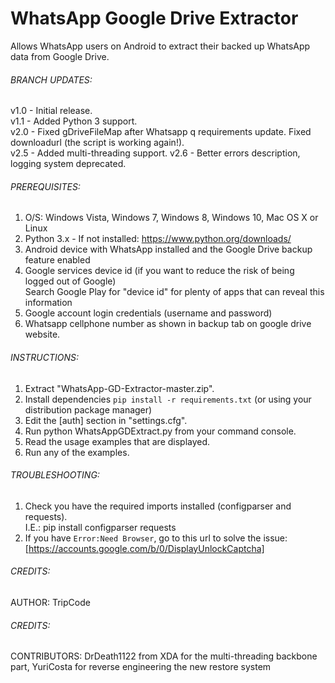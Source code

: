 # WhatsApp Google Drive Extractor
Allows WhatsApp users on Android to extract their backed up WhatsApp data from Google Drive.  

###### BRANCH UPDATES:
v1.0 - Initial release.  
v1.1 - Added Python 3 support.  
v2.0 - Fixed gDriveFileMap after Whatsapp q requirements update.
       Fixed downloadurl (the script is working again!).   
v2.5 - Added multi-threading support.
v2.6 - Better errors description, logging system deprecated.

###### PREREQUISITES:
 1. O/S: Windows Vista, Windows 7, Windows 8, Windows 10, Mac OS X or Linux  
 2. Python 3.x - If not installed: https://www.python.org/downloads/  
 3. Android device with WhatsApp installed and the Google Drive backup feature enabled  
 4. Google services device id (if you want to reduce the risk of being logged out of Google)  
     Search Google Play for "device id" for plenty of apps that can reveal this information  
 5. Google account login credentials (username and password)  
 6. Whatsapp cellphone number as shown in backup tab on google drive website.


###### INSTRUCTIONS:
 1. Extract "WhatsApp-GD-Extractor-master.zip".
 2. Install dependencies `pip install -r requirements.txt` (or using your distribution package manager)
 3. Edit the [auth] section in "settings.cfg".
 4. Run python WhatsAppGDExtract.py from your command console.
 5. Read the usage examples that are displayed.
 6. Run any of the examples.


###### TROUBLESHOOTING:
 1. Check you have the required imports installed (configparser and requests).  
     I.E.: pip install configparser requests  
 2. If you have `Error:Need Browser`, go to this url to solve the issue:
     [https://accounts.google.com/b/0/DisplayUnlockCaptcha]


###### CREDITS:
 AUTHOR: TripCode  

###### CREDITS:
 CONTRIBUTORS: DrDeath1122 from XDA for the multi-threading backbone part,
               YuriCosta for reverse engineering the new restore system
